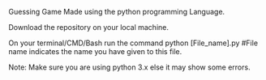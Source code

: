 Guessing Game Made using the python programming Language. 

Download the repository on your local machine. 

On your terminal/CMD/Bash run the command python [File_name].py #File name indicates the name you have given to this file.

Note: Make sure you are using python 3.x else it may show some errors.
